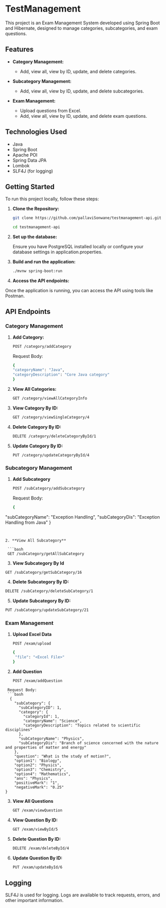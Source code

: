 # TestManagement

This project is an Exam Management System developed using Spring Boot and Hibernate, designed to manage categories, subcategories, and exam questions.

## Features

- **Category Management:**
  - Add, view all, view by ID, update, and delete categories.
  
- **Subcategory Management:**
  - Add, view all, view by ID, update, and delete subcategories.
  
- **Exam Management:**
  - Upload questions from Excel.
  - Add, view all, view by ID, update, and delete exam questions.


## Technologies Used

- Java
- Spring Boot
- Apache POI
- Spring Data JPA
- Lombok
- SLF4J (for logging)

## Getting Started

To run this project locally, follow these steps:

1. **Clone the Repository:**

   ```bash
   git clone https://github.com/pallaviSonwane/testmanagement-api.git
   ```
   ```bash
   cd testmanagement-api
   ```

   
1. **Set up the database:**
   
   Ensure you have PostgreSQL installed locally or configure your database settings in application.properties.

2. **Build and run the application:**
    ```bash
   ./mvnw spring-boot:run

3. **Access the API endpoints:**

  Once the application is running, you can access the API using tools like Postman.


## API Endpoints

 ### Category Management

1. **Add Category:**

    ```bash
    POST /category/addCategory
    ```
    Request Body:
    ```bash
    {
    "categoryName": "Java",
    "categoryDescription": "Core Java category"
    }
    ```
    
2. **View All Categories:**

   ```bash
   GET /category/viewAllCategoryInfo

3. **View Category By ID:**

   ```bash
   GET /category/viewSingleCategory/4

4. **Delete Category By ID:**

   ```bash
   DELETE /category/deleteCategoryById/1

5. **Update Category By ID:**

   ```bash
   PUT /category/updateCategoryById/4


### Subcategory Management

1. **Add Subcategory**

   ```bash
   POST /subCategory/addSubcategory
   ```
   Request Body:
   ```bash
   {
  "subCategoryName": "Exception Handling",
  "subCategoryDis": "Exception Handling from Java"
  }
  ```


2. **View All Subcategory**

   ```bash
   GET /subCategory/getAllSubCategory
   ```

3. **View Subcategory By Id**

  ```bash
  GET /subCategory/getSubCategory/16
  ```

4. **Delete Subcategory By ID:**

  ```bash
  DELETE /subCategory/deleteSubCategory/1
  ```

5. **Update Subcategory By ID:**

  ```bash
  PUT /subCategory/updateSubCategory/21
  ```

### Exam Management

1. **Upload Excel Data**

   ```bash
   POST /exam/upload
   ```

   ```bash
   {
    "file": "<Excel File>"
   }
   ```

2. **Add Question**

   ```bash
   POST /exam/addQuestion
  ```
   Request Body:
   ```bash
    {
      "subCategory": {
        "subCategoryID": 1,
        "category": {
          "categoryId": 1,
          "categoryName": "Science",
          "categoryDescription": "Topics related to scientific disciplines"
        },
        "subCategoryName": "Physics",
        "subCategoryDis": "Branch of science concerned with the nature and properties of matter and energy"
      },
      "question": "What is the study of motion?",
      "option1": "Biology",
      "option2": "Physics",
      "option3": "Chemistry",
      "option4": "Mathematics",
      "ans": "Physics",
      "positiveMark": "1",
      "negativeMark": "0.25"
  }
  ```

3. **View All Questions**

   ```bash
   GET /exam/viewQuestion
   ```

4. **View Question By ID:**

   ```bash
   GET /exam/viewById/5
   ```

5. **Delete Question By ID:**

    ```bash
    DELETE /exam/deleteById/4
    ```

6. **Update Question By ID:**

    ```bash
    PUT /exam/updateById/6
    ```

## Logging

SLF4J is used for logging. Logs are available to track requests, errors, and other important information.

